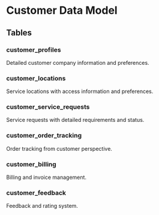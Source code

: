 # Customer Data Model

## Tables

### customer_profiles
Detailed customer company information and preferences.

### customer_locations
Service locations with access information and preferences.

### customer_service_requests
Service requests with detailed requirements and status.

### customer_order_tracking
Order tracking from customer perspective.

### customer_billing
Billing and invoice management.

### customer_feedback
Feedback and rating system.
